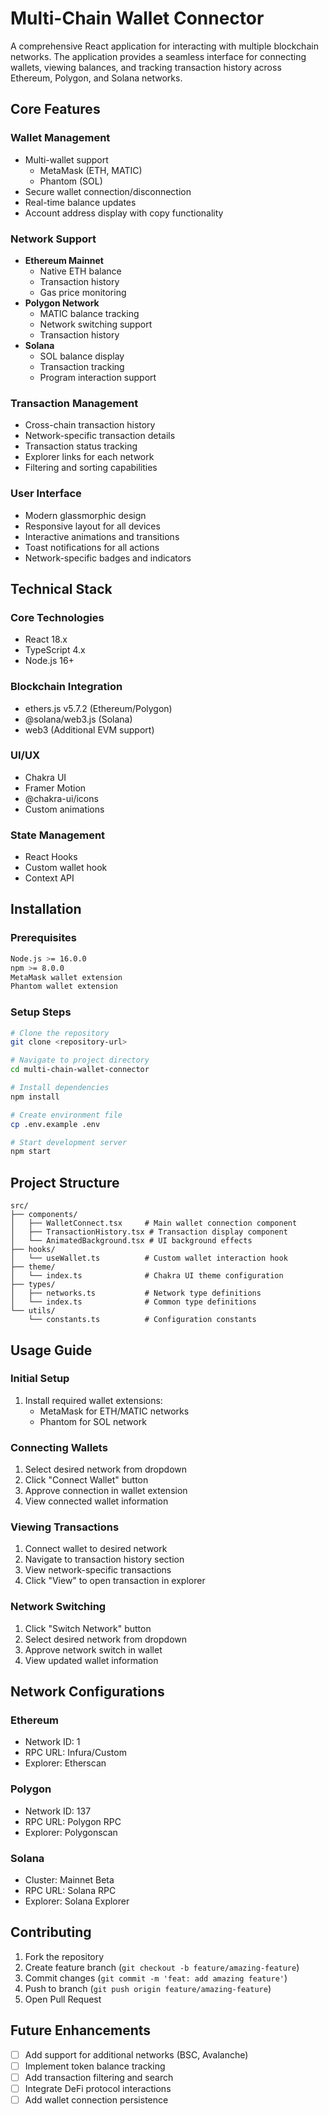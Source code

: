 # Multi-Chain Wallet Connector

A comprehensive React application for interacting with multiple blockchain networks. The application provides a seamless interface for connecting wallets, viewing balances, and tracking transaction history across Ethereum, Polygon, and Solana networks.

## Core Features

### Wallet Management
- Multi-wallet support
  - MetaMask (ETH, MATIC)
  - Phantom (SOL)
- Secure wallet connection/disconnection
- Real-time balance updates
- Account address display with copy functionality

### Network Support
- **Ethereum Mainnet**
  - Native ETH balance
  - Transaction history
  - Gas price monitoring
- **Polygon Network**
  - MATIC balance tracking
  - Network switching support
  - Transaction history
- **Solana**
  - SOL balance display
  - Transaction tracking
  - Program interaction support

### Transaction Management
- Cross-chain transaction history
- Network-specific transaction details
- Transaction status tracking
- Explorer links for each network
- Filtering and sorting capabilities

### User Interface
- Modern glassmorphic design
- Responsive layout for all devices
- Interactive animations and transitions
- Toast notifications for all actions
- Network-specific badges and indicators

## Technical Stack

### Core Technologies
- React 18.x
- TypeScript 4.x
- Node.js 16+

### Blockchain Integration
- ethers.js v5.7.2 (Ethereum/Polygon)
- @solana/web3.js (Solana)
- web3 (Additional EVM support)

### UI/UX
- Chakra UI
- Framer Motion
- @chakra-ui/icons
- Custom animations

### State Management
- React Hooks
- Custom wallet hook
- Context API

## Installation

### Prerequisites
```bash
Node.js >= 16.0.0
npm >= 8.0.0
MetaMask wallet extension
Phantom wallet extension
```

### Setup Steps
```bash
# Clone the repository
git clone <repository-url>

# Navigate to project directory
cd multi-chain-wallet-connector

# Install dependencies
npm install

# Create environment file
cp .env.example .env

# Start development server
npm start
```

## Project Structure

```
src/
├── components/
│   ├── WalletConnect.tsx     # Main wallet connection component
│   ├── TransactionHistory.tsx # Transaction display component
│   └── AnimatedBackground.tsx # UI background effects
├── hooks/
│   └── useWallet.ts          # Custom wallet interaction hook
├── theme/
│   └── index.ts              # Chakra UI theme configuration
├── types/
│   ├── networks.ts           # Network type definitions
│   └── index.ts              # Common type definitions
└── utils/
    └── constants.ts          # Configuration constants
```

## Usage Guide

### Initial Setup
1. Install required wallet extensions:
   - MetaMask for ETH/MATIC networks
   - Phantom for SOL network

### Connecting Wallets
1. Select desired network from dropdown
2. Click "Connect Wallet" button
3. Approve connection in wallet extension
4. View connected wallet information

### Viewing Transactions
1. Connect wallet to desired network
2. Navigate to transaction history section
3. View network-specific transactions
4. Click "View" to open transaction in explorer

### Network Switching
1. Click "Switch Network" button
2. Select desired network from dropdown
3. Approve network switch in wallet
4. View updated wallet information

## Network Configurations

### Ethereum
- Network ID: 1
- RPC URL: Infura/Custom
- Explorer: Etherscan

### Polygon
- Network ID: 137
- RPC URL: Polygon RPC
- Explorer: Polygonscan

### Solana
- Cluster: Mainnet Beta
- RPC URL: Solana RPC
- Explorer: Solana Explorer

## Contributing

1. Fork the repository
2. Create feature branch (`git checkout -b feature/amazing-feature`)
3. Commit changes (`git commit -m 'feat: add amazing feature'`)
4. Push to branch (`git push origin feature/amazing-feature`)
5. Open Pull Request

## Future Enhancements

- [ ] Add support for additional networks (BSC, Avalanche)
- [ ] Implement token balance tracking
- [ ] Add transaction filtering and search
- [ ] Integrate DeFi protocol interactions
- [ ] Add wallet connection persistence
